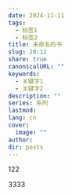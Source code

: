 ```yaml
---
date: 2024-11-11
tags:
  - 标签1
  - 标签2
title: 未命名的书
slug: 20:12
share: true
canonicalURL: ""
keywords:
  - 关键字1
  - 关键字2
description: ""
series: 系列
lastmod: 
lang: cn
cover:
  image: ""
author: 
dir: posts
---
```


122


3333